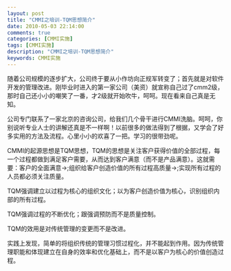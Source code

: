 ```yaml
---
layout: post
title: "CMMI之培训-TQM思想简介"
date: 2010-05-03 22:14:00
comments: true
categories: [CMMI实施]
tags: [CMMI实施]
description: "CMMI之培训-TQM思想简介"
keywords: CMMI实施
---
```


随着公司规模的逐步扩大，公司终于要从小作坊向正规军转变了；首先就是对软件开发的管理改进。刚毕业时进入的第一家公司（美资）就宣称自己过了cmm2级，那时自己还小小的嘲笑了一番，才2级就开始吹牛，呵呵。现在看来自己真是无知。

公司专门联系了一家北京的咨询公司，给我们几个骨干进行CMMI洗脑。呵呵，你别说听专业人士的讲解还真是不一样啊！以前很多的做法得到了根据，又学会了好多实用的方法及流程。心里小小的欢喜了一把。学习的很带劲呢。

CMMI的起源思想是TQM思想，TQM的思想是关注客户获得价值的全部过程，每一个过程都做到满足客户需要，从而达到客户满意（而不是产品满意）。这就需要：客户的全面满意->;组织给客户创造价值的所有过程高质量->;实现所有过程的人员都必须关注质量。

TQM强调建立以过程为核心的组织文化；以为客户创造价值为核心，识别组织内部的所有过程。

TQM强调过程的不断优化；跟强调预防而不是质量控制。

TQM的效用是对传统管理的变更而不是改进。

实践上发现，简单的将组织传统的管理习惯过程化，并不能起到作用。因为传统管理职能和体现建立在自身的效率和优化基础上，而不是以客户为核心的价值创造过程。
